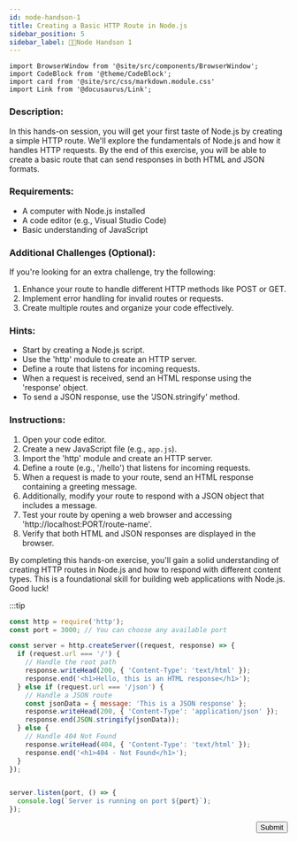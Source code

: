 ```yaml
---
id: node-handson-1
title: Creating a Basic HTTP Route in Node.js
sidebar_position: 5
sidebar_label: 🧑‍💻Node Handson 1
---
```


```mdx-code-block
import BrowserWindow from '@site/src/components/BrowserWindow';
import CodeBlock from '@theme/CodeBlock';
import card from '@site/src/css/markdown.module.css'
import Link from '@docusaurus/Link';
```
 
### Description:
In this hands-on session, you will get your first taste of Node.js by creating a simple HTTP route. We'll explore the fundamentals of Node.js and how it handles HTTP requests. By the end of this exercise, you will be able to create a basic route that can send responses in both HTML and JSON formats.

### Requirements:
- A computer with Node.js installed
- A code editor (e.g., Visual Studio Code)
- Basic understanding of JavaScript

### Additional Challenges (Optional):
If you're looking for an extra challenge, try the following:
1. Enhance your route to handle different HTTP methods like POST or GET.
2. Implement error handling for invalid routes or requests.
3. Create multiple routes and organize your code effectively.

### Hints:
- Start by creating a Node.js script.
- Use the 'http' module to create an HTTP server.
- Define a route that listens for incoming requests.
- When a request is received, send an HTML response using the 'response' object.
- To send a JSON response, use the 'JSON.stringify' method.

### Instructions:
1. Open your code editor.
2. Create a new JavaScript file (e.g., `app.js`).
3. Import the 'http' module and create an HTTP server.
4. Define a route (e.g., '/hello') that listens for incoming requests.
5. When a request is made to your route, send an HTML response containing a greeting message.
6. Additionally, modify your route to respond with a JSON object that includes a message.
7. Test your route by opening a web browser and accessing 'http://localhost:PORT/route-name'.
8. Verify that both HTML and JSON responses are displayed in the browser.

By completing this hands-on exercise, you'll gain a solid understanding of creating HTTP routes in Node.js and how to respond with different content types. This is a foundational skill for building web applications with Node.js. Good luck!

:::tip

```js title="app.js"
const http = require('http');
const port = 3000; // You can choose any available port

const server = http.createServer((request, response) => {
  if (request.url === '/') {
    // Handle the root path
    response.writeHead(200, { 'Content-Type': 'text/html' });
    response.end('<h1>Hello, this is an HTML response</h1>');
  } else if (request.url === '/json') {
    // Handle a JSON route
    const jsonData = { message: 'This is a JSON response' };
    response.writeHead(200, { 'Content-Type': 'application/json' });
    response.end(JSON.stringify(jsonData));
  } else {
    // Handle 404 Not Found
    response.writeHead(404, { 'Content-Type': 'text/html' });
    response.end('<h1>404 - Not Found</h1>');
  }
});


server.listen(port, () => {
  console.log(`Server is running on port ${port}`);
});

```

<div align="right"><a href="https://forms.gle/hXkYp2BPCDrptRPv7"><button className="btn" style={{backgroundColor:'blue', color:'#fff'}}>Submit</button></a></div>